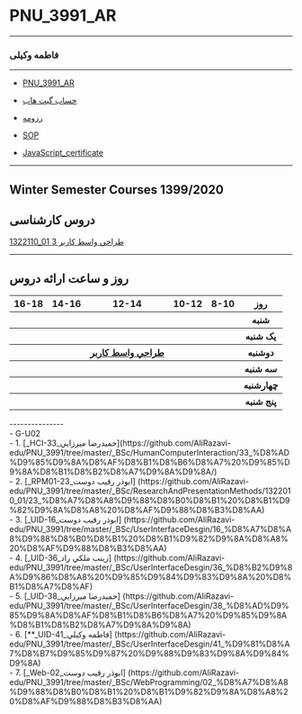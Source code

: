 # PNU_3991_AR
---------
### فاطمه وکیلی
 
---
- [PNU_3991_AR](https://github.com/FATEMEHVAKILI/PNU_3991_AR/)

- [حساب گیت هاب](https://github.com/FatemehVakili/)

- [رزومه](https://fatemehvakili.github.io/)

- [SOP](https://FatemehVakili.github.io/SOP/)

- [JavaScript_certificate](JavaScript_certificate.pdf)

------------------
## Winter Semester Courses 1399/2020

## دروس کارشناسی

[1322110_01	طراحي واسط كاربر	3](https://github.com/AliRazavi-edu/PNU_3991/tree/master/_BSc/UserInterfaceDesgin)

----------------
## روز و ساعت ارائه دروس

<table style="width:100%">
  <tr>
    <th >16-18</th>
    <th >14-16</th>
    <th >12-14</th>
    <th>10-12</th>
    <th>8-10</th>
    <th>روز</th>
  </tr>
  <tr>
    <th ></th>
    <th ></th>
    <th ></th>
    <th></th>
    <th></th>
    <th>شنبه</th>
  </tr>
   <tr>
    <th ></th>
    <th ></th>
    <th></th>
    <th></th>
    <th ></th>
    <th>یک شنبه</th>
  </tr>
   <tr>
    <th ></th>
    <th ></th>
    <th ><a  href="https://github.com/AliRazavi-edu/PNU_3991/tree/master/_BSc/UserInterfaceDesgin/
">طراحي واسط كاربر</a></th>
    <th></th>
    <th ></th>   
    <th>دوشنبه</th>
  </tr>
   <tr>
    <th ></th>
    <th ></th>
    <th></th>
    <th></th>
    <th ></th>
    <th>سه شنبه</th>
  </tr>
   <tr>
    <th ></th>
    <th ></th>
    <th></th>
    <th></th>
     <th ></th>
    <th>چهارشنبه</th>
  </tr>
   <tr>
    <th ></th>
     <th ></th>
     <th ></th>
     <th></th>
    <th></th>
    <th>پنج شنبه</th>
  </tr>
</table>
---------------
<br>
- G-U02
<br>
 -   1. [_HCI-33_حميدرضا ميرزايي](https://github.com/AliRazavi-edu/PNU_3991/tree/master/_BSc/HumanComputerInteraction/33_%D8%AD%D9%85%D9%8A%D8%AF%D8%B1%D8%B6%D8%A7%20%D9%85%D9%8A%D8%B1%D8%B2%D8%A7%D9%8A%D9%8A/)
    <br>
 -   2. [_RPM01-23_ابوذر رقيب دوست] (https://github.com/AliRazavi-edu/PNU_3991/tree/master/_BSc/ResearchAndPresentationMethods/1322010_01/23_%D8%A7%D8%A8%D9%88%D8%B0%D8%B1%20%D8%B1%D9%82%D9%8A%D8%A8%20%D8%AF%D9%88%D8%B3%D8%AA)   
    <br>
-    3. [_UID-16_ابوذر رقيب دوست] (https://github.com/AliRazavi-edu/PNU_3991/tree/master/_BSc/UserInterfaceDesgin/16_%D8%A7%D8%A8%D9%88%D8%B0%D8%B1%20%D8%B1%D9%82%D9%8A%D8%A8%20%D8%AF%D9%88%D8%B3%D8%AA)
    <br>
-    4. [_UID-36_زينب ملكي راد] (https://github.com/AliRazavi-edu/PNU_3991/tree/master/_BSc/UserInterfaceDesgin/36_%D8%B2%D9%8A%D9%86%D8%A8%20%D9%85%D9%84%D9%83%D9%8A%20%D8%B1%D8%A7%D8%AF)
    <br>
-    5. [_UID-38_حميدرضا ميرزايي] (https://github.com/AliRazavi-edu/PNU_3991/tree/master/_BSc/UserInterfaceDesgin/38_%D8%AD%D9%85%D9%8A%D8%AF%D8%B1%D8%B6%D8%A7%20%D9%85%D9%8A%D8%B1%D8%B2%D8%A7%D9%8A%D9%8A)
    <br>
-    6. [**_UID-41_فاطمه وكيلي] (https://github.com/AliRazavi-edu/PNU_3991/tree/master/_BSc/UserInterfaceDesgin/41_%D9%81%D8%A7%D8%B7%D9%85%D9%87%20%D9%88%D9%83%D9%8A%D9%84%D9%8A)
    <br>
-    7. [_Web-02_ابوذر رقيب دوست] (https://github.com/AliRazavi-edu/PNU_3991/tree/master/_BSc/WebProgramming/02_%D8%A7%D8%A8%D9%88%D8%B0%D8%B1%20%D8%B1%D9%82%D9%8A%D8%A8%20%D8%AF%D9%88%D8%B3%D8%AA)
    <br>
